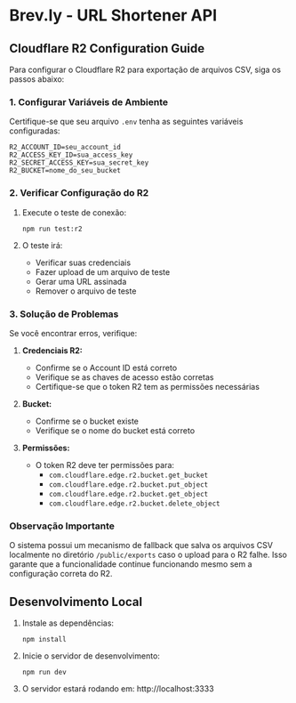 # Brev.ly - URL Shortener API

## Cloudflare R2 Configuration Guide

Para configurar o Cloudflare R2 para exportação de arquivos CSV, siga os passos abaixo:

### 1. Configurar Variáveis de Ambiente

Certifique-se que seu arquivo `.env` tenha as seguintes variáveis configuradas:

```
R2_ACCOUNT_ID=seu_account_id
R2_ACCESS_KEY_ID=sua_access_key
R2_SECRET_ACCESS_KEY=sua_secret_key
R2_BUCKET=nome_do_seu_bucket
```

### 2. Verificar Configuração do R2

1. Execute o teste de conexão:
   ```
   npm run test:r2
   ```

2. O teste irá:
   - Verificar suas credenciais
   - Fazer upload de um arquivo de teste
   - Gerar uma URL assinada
   - Remover o arquivo de teste

### 3. Solução de Problemas

Se você encontrar erros, verifique:

1. **Credenciais R2:**
   - Confirme se o Account ID está correto
   - Verifique se as chaves de acesso estão corretas
   - Certifique-se que o token R2 tem as permissões necessárias

2. **Bucket:**
   - Confirme se o bucket existe
   - Verifique se o nome do bucket está correto

3. **Permissões:**
   - O token R2 deve ter permissões para:
     - `com.cloudflare.edge.r2.bucket.get_bucket`
     - `com.cloudflare.edge.r2.bucket.put_object`
     - `com.cloudflare.edge.r2.bucket.get_object`
     - `com.cloudflare.edge.r2.bucket.delete_object`

### Observação Importante

O sistema possui um mecanismo de fallback que salva os arquivos CSV localmente no diretório `/public/exports` caso o upload para o R2 falhe. Isso garante que a funcionalidade continue funcionando mesmo sem a configuração correta do R2.

## Desenvolvimento Local

1. Instale as dependências:
   ```
   npm install
   ```

2. Inicie o servidor de desenvolvimento:
   ```
   npm run dev
   ```

3. O servidor estará rodando em: http://localhost:3333 